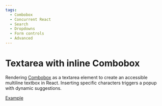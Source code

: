 ```yaml
---
tags:
  - Combobox
  - Concurrent React
  - Search
  - Dropdowns
  - Form controls
  - Advanced
---
```


# Textarea with inline Combobox

<div data-description>

Rendering <a href="/components/combobox">Combobox</a> as a textarea element to create an accessible multiline textbox in React. Inserting specific characters triggers a popup with dynamic suggestions.

</div>

<div data-tags></div>

<a href="./index.tsx" data-playground>Example</a>
